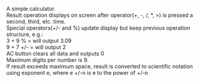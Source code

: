 A simple calculator. <br>
Result operation displays on screen after operator(+, -, /, *, =) is pressed a second, third, etc. time. <br>
Special operators(+/- and %) update display but keep previous operation structure, e.g.:<br>
3 + 9 % = will output 3.09<br>
9 + 7 +/- = will output 2<br>
AC button clears all data and outputs 0<br>
Maximum digits per number is 9.<br>
If result exceeds maximum space, result is converted to scientific notation using exponent e, where e +/-n is e to the power of +/-n 
